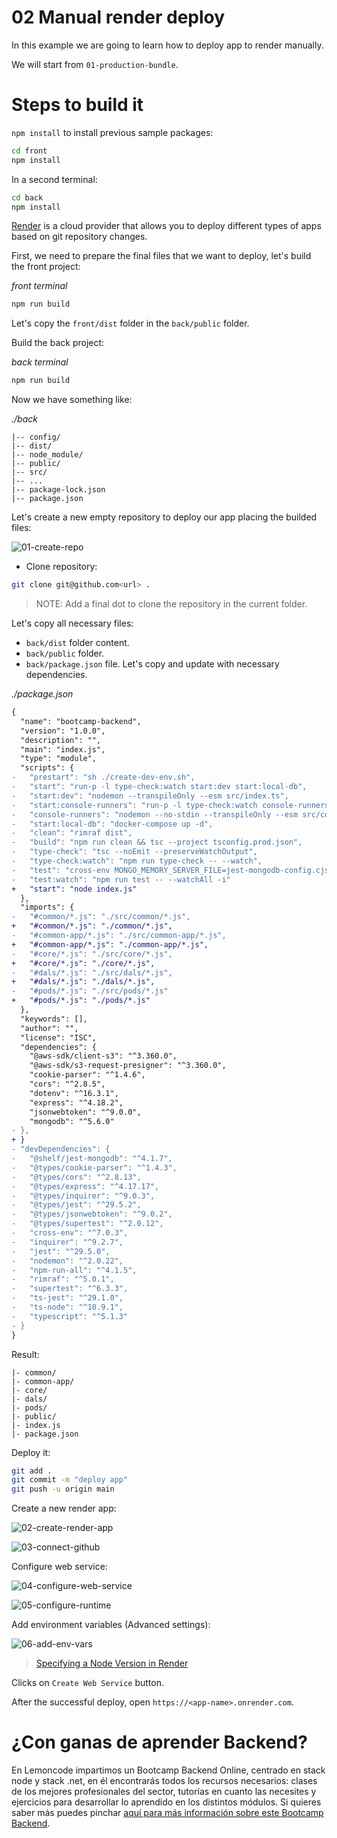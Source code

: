 # 02 Manual render deploy

In this example we are going to learn how to deploy app to render manually.

We will start from `01-production-bundle`.

# Steps to build it

`npm install` to install previous sample packages:

```bash
cd front
npm install

```

In a second terminal:

```bash
cd back
npm install

```

[Render](https://render.com/) is a cloud provider that allows you to deploy different types of apps based on git repository changes.

First, we need to prepare the final files that we want to deploy, let's build the front project:

_front terminal_

```bash
npm run build

```

Let's copy the `front/dist` folder in the `back/public` folder.

Build the back project:

_back terminal_

```bash
npm run build

```

Now we have something like:

_./back_

```
|-- config/
|-- dist/
|-- node_module/
|-- public/
|-- src/
|-- ...
|-- package-lock.json
|-- package.json

```

Let's create a new empty repository to deploy our app placing the builded files:

![01-create-repo](./readme-resources/01-create-repo.png)

- Clone repository:

```bash
git clone git@github.com<url> .

```

> NOTE: Add a final dot to clone the repository in the current folder.

Let's copy all necessary files:

- `back/dist` folder content.
- `back/public` folder.
- `back/package.json` file. Let's copy and update with necessary dependencies.

_./package.json_

```diff
{
  "name": "bootcamp-backend",
  "version": "1.0.0",
  "description": "",
  "main": "index.js",
  "type": "module",
  "scripts": {
-   "prestart": "sh ./create-dev-env.sh",
-   "start": "run-p -l type-check:watch start:dev start:local-db",
-   "start:dev": "nodemon --transpileOnly --esm src/index.ts",
-   "start:console-runners": "run-p -l type-check:watch console-runners start:local-db",
-   "console-runners": "nodemon --no-stdin --transpileOnly --esm src/console-runners/index.ts",
-   "start:local-db": "docker-compose up -d",
-   "clean": "rimraf dist",
-   "build": "npm run clean && tsc --project tsconfig.prod.json",
-   "type-check": "tsc --noEmit --preserveWatchOutput",
-   "type-check:watch": "npm run type-check -- --watch",
-   "test": "cross-env MONGO_MEMORY_SERVER_FILE=jest-mongodb-config.cjs jest -c ./config/test/jest.js",
-   "test:watch": "npm run test -- --watchAll -i"
+   "start": "node index.js"
  },
  "imports": {
-   "#common/*.js": "./src/common/*.js",
+   "#common/*.js": "./common/*.js",
-   "#common-app/*.js": "./src/common-app/*.js",
+   "#common-app/*.js": "./common-app/*.js",
-   "#core/*.js": "./src/core/*.js",
+   "#core/*.js": "./core/*.js",
-   "#dals/*.js": "./src/dals/*.js",
+   "#dals/*.js": "./dals/*.js",
-   "#pods/*.js": "./src/pods/*.js"
+   "#pods/*.js": "./pods/*.js"
  },
  "keywords": [],
  "author": "",
  "license": "ISC",
  "dependencies": {
    "@aws-sdk/client-s3": "^3.360.0",
    "@aws-sdk/s3-request-presigner": "^3.360.0",
    "cookie-parser": "^1.4.6",
    "cors": "^2.8.5",
    "dotenv": "^16.3.1",
    "express": "^4.18.2",
    "jsonwebtoken": "^9.0.0",
    "mongodb": "^5.6.0"
- },
+ }
- "devDependencies": {
-   "@shelf/jest-mongodb": "^4.1.7",
-   "@types/cookie-parser": "^1.4.3",
-   "@types/cors": "^2.8.13",
-   "@types/express": "^4.17.17",
-   "@types/inquirer": "^9.0.3",
-   "@types/jest": "^29.5.2",
-   "@types/jsonwebtoken": "^9.0.2",
-   "@types/supertest": "^2.0.12",
-   "cross-env": "^7.0.3",
-   "inquirer": "^9.2.7",
-   "jest": "^29.5.0",
-   "nodemon": "^2.0.22",
-   "npm-run-all": "^4.1.5",
-   "rimraf": "^5.0.1",
-   "supertest": "^6.3.3",
-   "ts-jest": "^29.1.0",
-   "ts-node": "^10.9.1",
-   "typescript": "^5.1.3"
- }
}

```

Result:

```
|- common/
|- common-app/
|- core/
|- dals/
|- pods/
|- public/
|- index.js
|- package.json

```

Deploy it:

```bash
git add .
git commit -m "deploy app"
git push -u origin main

```

Create a new render app:

![02-create-render-app](./readme-resources/02-create-render-app.png)

![03-connect-github](./readme-resources/03-connect-github.png)

Configure web service:

![04-configure-web-service](./readme-resources/04-configure-web-service.png)

![05-configure-runtime](./readme-resources/05-configure-runtime.png)

Add environment variables (Advanced settings):

![06-add-env-vars](./readme-resources/06-add-env-vars.png)

> [Specifying a Node Version in Render](https://render.com/docs/node-version)

Clicks on `Create Web Service` button.

After the successful deploy, open `https://<app-name>.onrender.com`.

# ¿Con ganas de aprender Backend?

En Lemoncode impartimos un Bootcamp Backend Online, centrado en stack node y stack .net, en él encontrarás todos los recursos necesarios: clases de los mejores profesionales del sector, tutorías en cuanto las necesites y ejercicios para desarrollar lo aprendido en los distintos módulos. Si quieres saber más puedes pinchar [aquí para más información sobre este Bootcamp Backend](https://lemoncode.net/bootcamp-backend#bootcamp-backend/banner).
